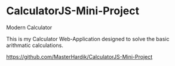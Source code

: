# CalculatorJS-Mini-Project

Modern Calculator

This is my Calculator Web-Application designed to solve the basic arithmatic calculations.

https://github.com/MasterHardik/CalculatorJS-Mini-Project
